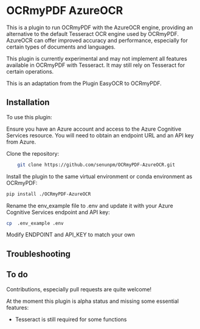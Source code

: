 # OCRmyPDF AzureOCR

This is a plugin to run OCRmyPDF with the AzureOCR engine, providing an alternative to the default Tesseract OCR engine used by OCRmyPDF. AzureOCR can offer improved accuracy and performance, especially for certain types of documents and languages.

This plugin is currently experimental and may not implement all features available in OCRmyPDF with Tesseract. It may still rely on Tesseract for certain operations.

This is an adaptation from the Plugin EasyOCR to OCRmyPDF.

## Installation
To use this plugin:

Ensure you have an Azure account and access to the Azure Cognitive Services resource. You will need to obtain an endpoint URL and an API key from Azure.

Clone the repository:
```bash
    git clone https://github.com/senunpm/OCRmyPDF-AzureOCR.git
```

Install the plugin to the same virtual environment or conda environment as OCRmyPDF:
```bash
pip install ./OCRmyPDF-AzureOCR
```

Rename the env_example file to .env and update it with your Azure Cognitive Services endpoint and API key:
```bash
cp  .env_example .env
```
Modify ENDPOINT and API_KEY to match your own

## Troubleshooting


## To do
Contributions, especially pull requests are quite welcome!

At the moment this plugin is alpha status and missing some essential features:
- Tesseract is still required for some functions